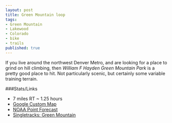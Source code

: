 ```yaml
---
layout: post
title: Green Mountain loop
tags:
- Green Mountain
- Lakewood
- Colorado
- bike
- trails
published: true
---
```

If you live around the northwest Denver Metro, and are looking for a place to
grind on hill climbing, then _William F Hayden Green Mountain Park_ is
a pretty good place to hit. Not particularly scenic, but certainly some
variable training terrain.

###Stats/Links
- 7 miles RT ~ 1.25 hours
- [Google Custom Map](https://mapsengine.google.com/map/edit?mid=zj2fwvSxaNFw.krcPu3h6xwhw)
- [NOAA Point Forecast](http://forecast.weather.gov/MapClick.php?lat=39.7008631&lon=-105.1739247)
- [Singletracks: Green Mountain](http://www.singletracks.com/bike-trails/green-mountain.html)
